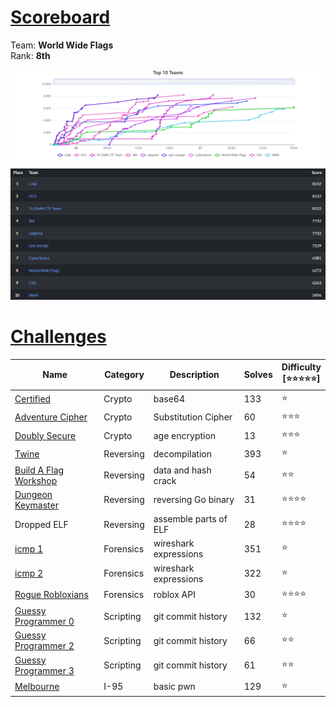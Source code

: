 # [**Scoreboard**](#scoreboard)
Team: **World Wide Flags** <br>
Rank: **8th**
<p align='center'>
  <img src='/images/sunshiness.png'>
  <img src='/images/sunshinesss.jpeg'>
</p>

# [**Challenges**](#challenges)

| Name                                                           | Category  | Description           | Solves | Difficulty <br> [⭐⭐⭐⭐⭐] |
| -------------------------------------------------------------- | --------- | --------------------- | ------ | ----------------------- |
| [Certified](Crypto/Certified)                                  | Crypto    | base64                | 133    | ⭐                       |
| [Adventure Cipher](Crypto/Adventure%20Cipher)                  | Crypto    | Substitution Cipher   | 60     | ⭐⭐⭐                     |
| [Doubly Secure](Crypto/Doubly%20Secure)                        | Crypto    | age encryption        | 13     | ⭐⭐⭐                     |
| [Twine](Reversing/Twine)                                       | Reversing | decompilation         | 393    | ⭐                       |
| [Build A Flag Workshop](Reversing/Build%20A%20Flag%20Workshop) | Reversing | data and hash crack   | 54     | ⭐⭐                      |
| [Dungeon Keymaster](Reversing/Dungeon%20Keymaster)                                              | Reversing | reversing Go binary   | 31     | ⭐⭐⭐⭐                    |
| Dropped ELF                                                    | Reversing | assemble parts of ELF | 28     | ⭐⭐⭐⭐                    |
| [icmp 1](Forensics/icmp%201)                                   | Forensics | wireshark expressions | 351    | ⭐                       |
| [icmp 2](Forensics/icmp%202)                                   | Forensics | wireshark expressions | 322    | ⭐                       |
| [Rogue Robloxians](Forensics/Roblox%20Robloxians)              | Forensics | roblox API            | 30     | ⭐⭐⭐⭐                    |
| [Guessy Programmer 0](Scripting/Guessy%20Programmer%200)       | Scripting | git commit history    | 132    | ⭐                       |
| [Guessy Programmer 2](Scripting/Guessy%20Programmer%202)       | Scripting | git commit history    | 66     | ⭐⭐                      |
| [Guessy Programmer 3](Scripting/Guessy%20Programmer%203)       | Scripting | git commit history    | 61     | ⭐⭐                      |
| [Melbourne](I%2D95/Melbourne)                                  | I-95      | basic pwn             | 129    | ⭐                       |
